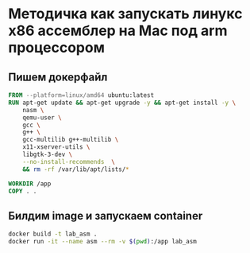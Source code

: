 # Методичка как запускать линукс x86 ассемблер на Mac под arm процессором

## Пишем докерфайл
```Dockerfile
FROM --platform=linux/amd64 ubuntu:latest
RUN apt-get update && apt-get upgrade -y && apt-get install -y \
    nasm \
    qemu-user \
    gcc \
    g++ \
    gcc-multilib g++-multilib \
    x11-xserver-utils \
    libgtk-3-dev \
    --no-install-recommends  \
    && rm -rf /var/lib/apt/lists/*

WORKDIR /app
COPY . .
```

## Билдим image и запускаем container

```bash
docker build -t lab_asm .
docker run -it --name asm --rm -v $(pwd):/app lab_asm
```
<!-- 
На маке пишем
```bash
xhost +localhost
```
Из-под докера билдим и запускаем приложуху

```bash
docker build -t lab_asm .
```

```
docker run -it --rm \
    --name asm \
    -v $(pwd):/app \
    -v /tmp/.X11-unix:/tmp/.X11-unix \
    -e DISPLAY=host.docker.internal:0 \
    -v ~/.Xauthority:/root/.Xauthority:ro \
    lab_asm \
    /bin/bash
```

## Для билда юзаем скрипт ./build
Пример билда ассемблерного кода из первых лаб
```bash
nasm -f elf64 hello.asm -o hello.o
ld -o hello hello.o
qemu-x86_64 ./hello # хз почему, но работает без него
``` -->